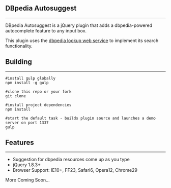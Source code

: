 ## DBpedia Autosuggest ##
---

DBpedia Autosuggest is a jQuery plugin that adds a dbpedia-powered autocomplete feature to any input box.

This plugin uses the [dbpedia lookup web service](https://github.com/dbpedia/lookup") to implement its search functionality.


## Building ##
---
	#install gulp globally
	npm install -g gulp

	#clone this repo or your fork
	git clone 

	#install project dependencies
	npm install

	#start the default task - builds plugin source and launches a demo server on port 1337
	gulp


## Features ##
---
- Suggestion for dbpedia resources come up as you type
- jQuery 1.8.3+
- Browser Support: IE10+, FF23, Safari6, Opera12, Chrome29


More Coming Soon...